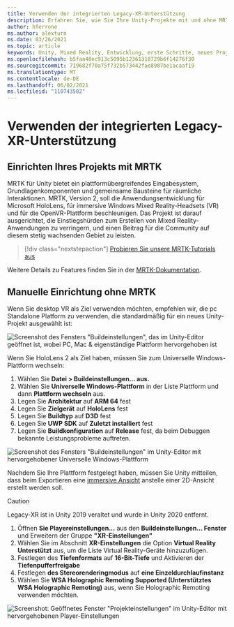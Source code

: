 ```yaml
---
title: Verwenden der integrierten Legacy-XR-Unterstützung
description: Erfahren Sie, wie Sie Ihre Unity-Projekte mit und ohne MRTK mithilfe der integrierten Legacy-XR-Unterstützung einrichten.
author: hferrone
ms.author: alexturn
ms.date: 03/26/2021
ms.topic: article
keywords: Unity, Mixed Reality, Entwicklung, erste Schritte, neues Projekt, Windows Mixed Reality, UWP, XR, Leistung, Legacy, mrtk
ms.openlocfilehash: b5faa48ec913c5095b12361318729b6f14276f30
ms.sourcegitcommit: 719682f70a75f732b573442fae8987be1acaaf19
ms.translationtype: MT
ms.contentlocale: de-DE
ms.lasthandoff: 06/02/2021
ms.locfileid: "110743502"
---
```

# <a name="using-legacy-built-in-xr-support"></a>Verwenden der integrierten Legacy-XR-Unterstützung

## <a name="setting-up-your-project-with-mrtk"></a>Einrichten Ihres Projekts mit MRTK

MRTK für Unity bietet ein plattformübergreifendes Eingabesystem, Grundlagenkomponenten und gemeinsame Bausteine für räumliche Interaktionen. MRTK, Version 2, soll die Anwendungsentwicklung für Microsoft HoloLens, für immersive Windows Mixed Reality-Headsets (VR) und für die OpenVR-Plattform beschleunigen. Das Projekt ist darauf ausgerichtet, die Einstiegshürden zum Erstellen von Mixed Reality-Anwendungen zu verringern, und einen Beitrag für die Community auf diesem stetig wachsenden Gebiet zu leisten.

> [!div class="nextstepaction"]
> [Probieren Sie unsere MRTK-Tutorials aus](./tutorials/mr-learning-base-02.md?tabs=wsa)

Weitere Details zu Features finden Sie in der [MRTK-Dokumentation](/windows/mixed-reality/mrtk-unity).

## <a name="manual-setup-without-mrtk"></a>Manuelle Einrichtung ohne MRTK

Wenn Sie desktop VR als Ziel verwenden möchten, empfehlen wir, die pc Standalone Platform zu verwenden, die standardmäßig für ein neues Unity-Projekt ausgewählt ist:

![Screenshot des Fensters "Buildeinstellungen", das im Unity-Editor geöffnet ist, wobei PC, Mac & eigenständige Plattform hervorgehoben ist](images/wmr-config-img-3.png)

Wenn Sie HoloLens 2 als Ziel haben, müssen Sie zum Universelle Windows-Plattform wechseln:

1.  Wählen Sie **Datei > Buildeinstellungen... aus.**
2.  Wählen Sie **Universelle Windows-Plattform** in der Liste Plattform und dann **Plattform wechseln** aus.
3.  Legen Sie **Architektur** auf **ARM 64** fest
4.  Legen Sie **Zielgerät** auf **HoloLens** fest
5.  Legen Sie **Buildtyp** auf **D3D** fest
6.  Legen Sie **UWP SDK** auf **Zuletzt installiert** fest
7.  Legen Sie **Buildkonfiguration** auf **Release** fest, da beim Debuggen bekannte Leistungsprobleme auftreten.

![Screenshot des Fensters "Buildeinstellungen" im Unity-Editor mit hervorgehobener Universelle Windows-Plattform](images/wmr-config-img-4.png)

Nachdem Sie Ihre Plattform festgelegt haben, müssen Sie Unity mitteilen, dass beim Exportieren eine [immersive Ansicht](../../design/app-views.md) anstelle einer 2D-Ansicht erstellt werden soll.

> [!CAUTION]
> Legacy-XR ist in Unity 2019 veraltet und wurde in Unity 2020 entfernt.

1. Öffnen **Sie Playereinstellungen...** aus den **Buildeinstellungen... Fenster** und Erweitern der Gruppe **"XR-Einstellungen"**
2. Wählen Sie im Abschnitt **XR-Einstellungen** die Option **Virtual Reality Unterstützt** aus, um die Liste Virtual Reality-Geräte hinzuzufügen.
3. Festlegen des **Tiefenformats** auf **16-Bit-Tiefe** und Aktivieren der **Tiefenpufferfreigabe**
4. Festlegen **des Stereorenderingmodus** auf **eine Einzeldurchlaufinstanz**
5. Wählen Sie **WSA Holographic Remoting Supported (Unterstütztes WSA Holographic Remoting)** aus, wenn Sie Holographic Remoting verwenden möchten. 

![Screenshot: Geöffnetes Fenster "Projekteinstellungen" im Unity-Editor mit hervorgehobenen Player-Einstellungen](images/wmr-config-img-9.png)